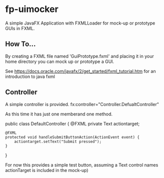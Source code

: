 # fp-uimocker

A simple JavaFX Application with FXMLLoader for mock-up or prototype GUIs in FXML. 

## How To...

By creating a FXML file named 'GuiPrototype.fxml' and placing it in your home directory you can mock up or prototype a GUI.

See https://docs.oracle.com/javafx/2/get_started/fxml_tutorial.htm for an introduction to java fxml 

## Controller

A simple controller is provided.
fx:controller="Controller.DefualtController"

As this time it has just one memberand one method. 

public class DefaultController {
    @FXML private Text actiontarget;

    @FXML
    protected void handleSubmitButtonAction(ActionEvent event) {
        actiontarget.setText("Submit pressed");
    }
}

For now this provides a simple test button, assuming a Text control names actionTarget is included in the mock-up)
